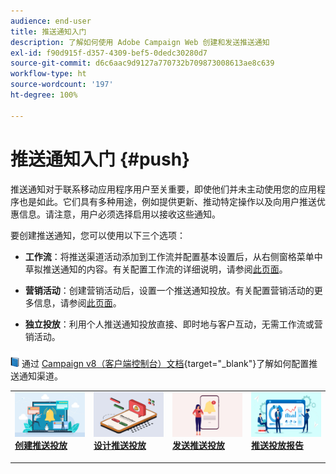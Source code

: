 ```yaml
---
audience: end-user
title: 推送通知入门
description: 了解如何使用 Adobe Campaign Web 创建和发送推送通知
exl-id: f90d915f-d357-4309-bef5-0dedc30280d7
source-git-commit: d6c6aac9d9127a770732b709873008613ae8c639
workflow-type: ht
source-wordcount: '197'
ht-degree: 100%

---
```


# 推送通知入门 {#push}

推送通知对于联系移动应用程序用户至关重要，即使他们并未主动使用您的应用程序也是如此。它们具有多种用途，例如提供更新、推动特定操作以及向用户推送优惠信息。请注意，用户必须选择启用以接收这些通知。

要创建推送通知，您可以使用以下三个选项：

* **工作流**：将推送渠道活动添加到工作流并配置基本设置后，从右侧窗格菜单中草拟推送通知的内容。有关配置工作流的详细说明，请参阅[此页面](../workflows/gs-workflows.md)。

* **营销活动**：创建营销活动后，设置一个推送通知投放。有关配置营销活动的更多信息，请参阅[此页面](../campaigns/gs-campaigns.md)。

* **独立投放**：利用个人推送通知投放直接、即时地与客户互动，无需工作流或营销活动。

![](../assets/do-not-localize/book.png) 通过 [Campaign v8（客户端控制台）文档](https://experienceleague.adobe.com/docs/campaign/campaign-v8/campaigns/send/push.html?lang=zh-Hans){target="_blank"}了解如何配置推送通知渠道。

<table style="table-layout:fixed"><tr style="border: 0;">
<td>
<a href="create-push.md">
<img alt="创建推送投放" src="assets/do-not-localize/push_create.jpeg">
</a>
<div><a href="create-push.md"><strong>创建推送投放</strong>
</div>
<p>
</td>
<td>
<a href="content-push.md">
<img alt="设计推送投放" src="assets/do-not-localize/push_design.jpeg">
</a>
<div>
<a href="content-push.md"><strong>设计推送投放<strong></strong></a>
</div>
<p></td>
<td>
<a href="send-push.md">
<img alt="发送推送投放" src="assets/do-not-localize/push_send.jpeg">
</a>
<div>
<a href="send-push.md"><strong>发送推送投放</strong></a>
</div>
<p>
</td>
<td>
<a href="send-push.md">
<img alt="推送投放报告" src="assets/do-not-localize/push_report.jpeg">
</a>
<div>
<a href="send-push.md"><strong>推送投放报告</strong></a>
</div>
<p>
</td>
</tr></table>